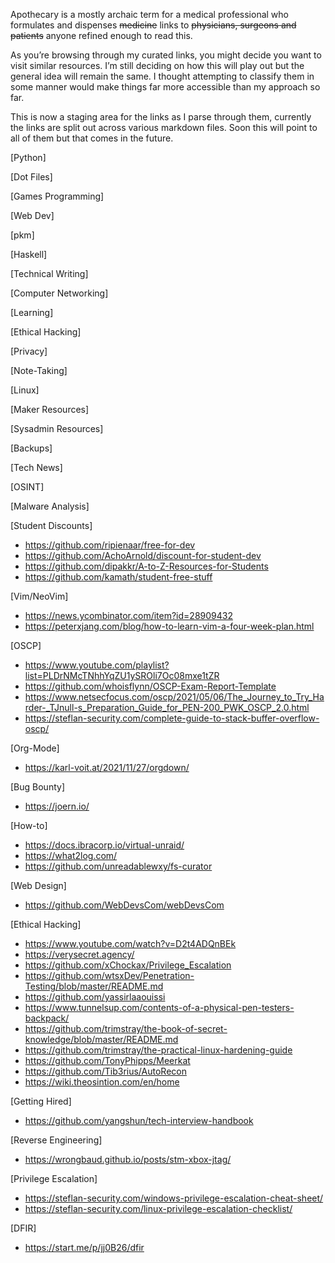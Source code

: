 Apothecary is a mostly archaic term for a medical professional who formulates and dispenses ~~medicine~~ links to ~~physicians, surgeons and patients~~ anyone refined enough to read this.

As you’re browsing through my curated links, you might decide you want to visit similar resources. I’m still deciding on how this will play out but the general idea will remain the same. I thought attempting to classify them in some manner would make things far more accessible than my approach so far.

This is now a staging area for the links as I parse through them, currently the links are split out across various markdown files. Soon this will point to all of them but that comes in the future.

[Python]


[Dot Files]

[Games Programming]

[Web Dev]

[pkm]


[Haskell]

[Technical Writing]

[Computer Networking]

[Learning]


[Ethical Hacking]


[Privacy]


[Note-Taking]

[Linux]


[Maker Resources]

[Sysadmin Resources]


[Backups]

[Tech News]

[OSINT]



[Malware Analysis]


[Student Discounts]
- https://github.com/ripienaar/free-for-dev
- https://github.com/AchoArnold/discount-for-student-dev
- https://github.com/dipakkr/A-to-Z-Resources-for-Students
- https://github.com/kamath/student-free-stuff

[Vim/NeoVim]
- https://news.ycombinator.com/item?id=28909432
- https://peterxjang.com/blog/how-to-learn-vim-a-four-week-plan.html

[OSCP]
- https://www.youtube.com/playlist?list=PLDrNMcTNhhYqZU1ySROli7Oc08mxe1tZR
- https://github.com/whoisflynn/OSCP-Exam-Report-Template
- https://www.netsecfocus.com/oscp/2021/05/06/The_Journey_to_Try_Harder-_TJnull-s_Preparation_Guide_for_PEN-200_PWK_OSCP_2.0.html
- https://steflan-security.com/complete-guide-to-stack-buffer-overflow-oscp/

[Org-Mode]
- https://karl-voit.at/2021/11/27/orgdown/

[Bug Bounty]
- https://joern.io/

[How-to]
- https://docs.ibracorp.io/virtual-unraid/
- https://what2log.com/
- https://github.com/unreadablewxy/fs-curator

[Web Design]
- https://github.com/WebDevsCom/webDevsCom

[Ethical Hacking]
- https://www.youtube.com/watch?v=D2t4ADQnBEk
- https://verysecret.agency/
- https://github.com/xChockax/Privilege_Escalation
- https://github.com/wtsxDev/Penetration-Testing/blob/master/README.md
- https://github.com/yassirlaaouissi
- https://www.tunnelsup.com/contents-of-a-physical-pen-testers-backpack/
- https://github.com/trimstray/the-book-of-secret-knowledge/blob/master/README.md
- https://github.com/trimstray/the-practical-linux-hardening-guide
- https://github.com/TonyPhipps/Meerkat
- https://github.com/Tib3rius/AutoRecon
- https://wiki.theosintion.com/en/home

[Getting Hired]
- https://github.com/yangshun/tech-interview-handbook

[Reverse Engineering]
- https://wrongbaud.github.io/posts/stm-xbox-jtag/

[Privilege Escalation]
- https://steflan-security.com/windows-privilege-escalation-cheat-sheet/
- https://steflan-security.com/linux-privilege-escalation-checklist/

[DFIR]
- https://start.me/p/jj0B26/dfir

